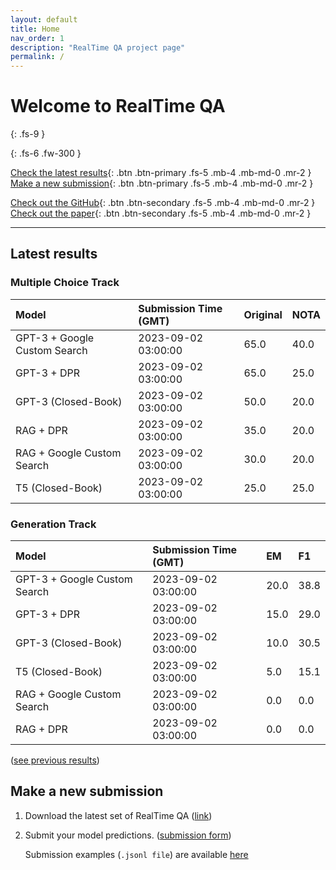 ```yaml
---
layout: default
title: Home
nav_order: 1
description: "RealTime QA project page"
permalink: /
---
```


# Welcome to RealTime QA
{: .fs-9 }


{: .fs-6 .fw-300 }

[Check the latest results](#latest-results){: .btn .btn-primary .fs-5 .mb-4 .mb-md-0 .mr-2 } [Make a new submission](#make-a-new-submission){: .btn .btn-primary .fs-5 .mb-4 .mb-md-0 .mr-2 }

[Check out the GitHub](https://github.com/realtimeqa/realtimeqa_public){: .btn .btn-secondary .fs-5 .mb-4 .mb-md-0 .mr-2 } [Check out the paper](https://arxiv.org/abs/2207.13332){: .btn .btn-secondary .fs-5 .mb-4 .mb-md-0 .mr-2 }

---

## Latest results 

### Multiple Choice Track

| Model        | Submission Time (GMT) | Original | NOTA | 
|:-------------|:---------|:---------|:-----|
|GPT-3 + Google Custom Search|2023-09-02 03:00:00|65.0|40.0|
|GPT-3 + DPR|2023-09-02 03:00:00|65.0|25.0|
|GPT-3 (Closed-Book)|2023-09-02 03:00:00|50.0|20.0|
|RAG + DPR|2023-09-02 03:00:00|35.0|20.0|
|RAG + Google Custom Search|2023-09-02 03:00:00|30.0|20.0|
|T5 (Closed-Book)|2023-09-02 03:00:00|25.0|25.0|



### Generation Track

| Model        | Submission Time (GMT) | EM | F1 | 
|:-------------|:---------|:---------|:-----|
|GPT-3 + Google Custom Search|2023-09-02 03:00:00|20.0|38.8|
|GPT-3 + DPR|2023-09-02 03:00:00|15.0|29.0|
|GPT-3 (Closed-Book)|2023-09-02 03:00:00|10.0|30.5|
|T5 (Closed-Book)|2023-09-02 03:00:00|5.0|15.1|
|RAG + Google Custom Search|2023-09-02 03:00:00|0.0|0.0|
|RAG + DPR|2023-09-02 03:00:00|0.0|0.0|



([see previous results](https://realtimeqa.github.io/docs/results/2022/))

## Make a new submission

1. Download the latest set of RealTime QA ([link](https://github.com/realtimeqa/realtimeqa_public))

1. Submit your model predictions. ([submission form](https://forms.gle/6xANYtedAf8UrqyY8))

    Submission examples (`.jsonl file`) are available [here](https://github.com/realtimeqa/realtimeqa_public/tree/main/baseline_results)

